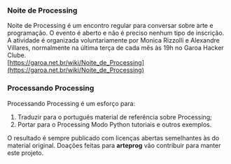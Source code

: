 ### Noite de Processing
Noite de Processing é um encontro regular para conversar sobre arte e programação. O evento é aberto e não é preciso nenhum tipo de inscrição. A atividade é organizada voluntariamente por Monica Rizzolli e Alexandre Villares, normalmente na última terça de cada mês às 19h no Garoa Hacker Clube.<br>
[https://garoa.net.br/wiki/Noite_de_Processing](https://garoa.net.br/wiki/Noite_de_Processing)

### Processando Processing
Processando Processing é um esforço para:

1. Traduzir para o português material de referência sobre Processing;
2. Portar para o Processing Modo Python tutoriais e outros exemplos.

O resultado é sempre publicado com licenças abertas semelhantes às do material original.
Doações feitas para **arteprog** vão contribuir para manter este projeto.
